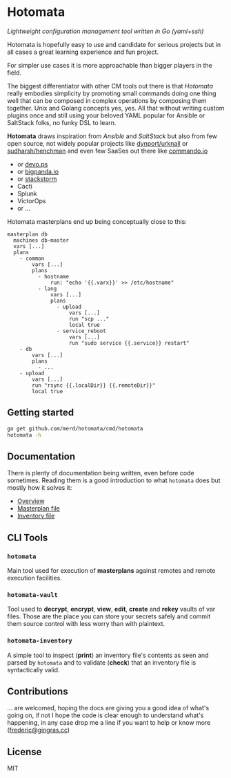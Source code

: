 # Hotomata

_Lightweight configuration management tool written in Go (yaml+ssh)_

Hotomata is hopefully easy to use and candidate for serious projects but in all
cases a great learning experience and fun project.

For simpler use cases it is more approachable than bigger players in the field.

The biggest differentiator with other CM tools out there is that _Hotomata_ really
embodies simplicity by promoting small commands doing one thing well that can
be composed in complex operations by composing them together. Unix and Golang
concepts yes, yes. All that without writing custom plugins once and still using
your beloved YAML popular for Ansible or SaltStack folks, no funky DSL to learn.

**Hotomata** draws inspiration from _Ansible_ and _SaltStack_ but also from few
open source, not widely popular projects like [dynport/urknall](http://github.com/dynport/urknall)
or [sudharsh/henchman](http://github.com/sudharsh/henchman) and even few SaaSes
out there like [commando.io](https://commando.io)

- or [devo.ps](https://devo.ps)
- or [bigpanda.io](https://bigpanda.io/)
- or [stackstorm](http://stackstorm.com/)
- Cacti
- Splunk
- VictorOps
- or ...

Hotomata masterplans end up being conceptually close to this:

```
masterplan db
  machines db-master
  vars [...]
  plans
    - common
        vars [...]
        plans
          - hostname
              run: "echo '{{.varx}}' >> /etc/hostname"
          - lang
              vars [...]
              plans
                - upload
                    vars [...]
                    run "scp ..."
                    local true
                - service_reboot
                    vars [...]
                    run "sudo service {{.service}} restart"
    - db
        vars [...]
        plans
          - ...
    - upload
        vars [...]
        run "rsync {{.localDir}} {{.remoteDir}}"
        local true
```

## Getting started

```bash
go get github.com/merd/hotomata/cmd/hotomata
hotomata -h
```

## Documentation

There is plenty of documentation being written, even before code sometimes.
Reading them is a good introduction to what `hotomata` does but mostly how it
solves it:

- [Overview](https://github.com/merd/hotomata/blob/master/docs/overview.md)
- [Masterplan file](https://github.com/merd/hotomata/blob/master/docs/masterplan_file.md)
- [Inventory file](https://github.com/merd/hotomata/blob/master/docs/inventory_file.md)

## CLI Tools

### `hotomata`

Main tool used for execution of **masterplans** against remotes and remote execution
facilities.

### `hotomata-vault`

Tool used to **decrypt**, **encrypt**, **view**, **edit**, **create** and **rekey**
vaults of var files. Those are the place you can store your secrets safely and
commit them source control with less worry than with plaintext.

### `hotomata-inventory`

A simple tool to inspect (**print**) an inventory file's contents as seen and
parsed by `hotomata` and to validate (**check**) that an inventory file is syntactically
valid.

## Contributions

... are welcomed, hoping the docs are giving you a good idea of what's going on,
if not I hope the code is clear enough to understand what's happening, in any case
drop me a line if you want to help or know more (frederic@gingras.cc)

## License

MIT
